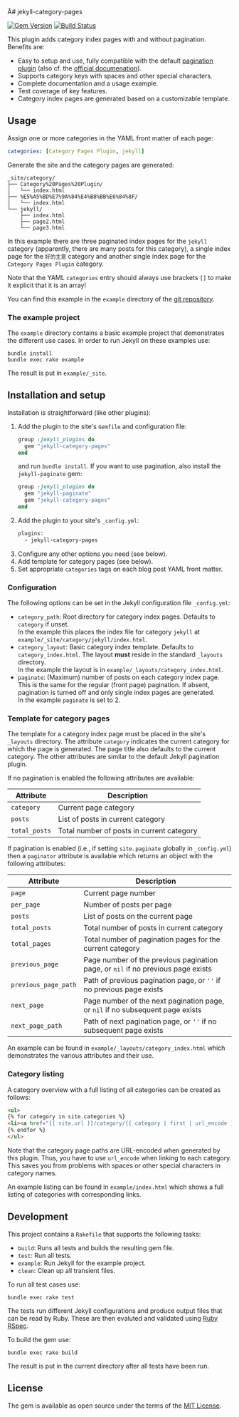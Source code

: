 Â# jekyll-category-pages

[![Gem Version](https://img.shields.io/gem/v/jekyll-category-pages.svg)](https://rubygems.org/gems/jekyll-category-pages)
[![Build Status](https://travis-ci.org/field-theory/jekyll-category-pages.png?branch=master)](https://travis-ci.org/field-theory/jekyll-category-pages)

This plugin adds category index pages with and without pagination.  
Benefits are:
* Easy to setup and use, fully compatible with the default [pagination
    plugin](https://github.com/jekyll/jekyll-paginate) (also cf. the
    [official documenation](https://jekyllrb.com/docs/pagination/)).
* Supports category keys with spaces and other special characters.
* Complete documentation and a usage example.
* Test coverage of key features.
* Category index pages are generated based on a customizable template.

## Usage

Assign one or more categories in the YAML front matter of each page:
```yaml
categories: [Category Pages Plugin, jekyll]
```
Generate the site and the category pages are generated:
```
_site/category/
├── Category%20Pages%20Plugin/
│   └── index.html
├── %E5%A5%BD%E7%9A%84%E4%B8%BB%E6%84%8F/
│   └── index.html
└── jekyll/
    ├── index.html
    ├── page2.html
    └── page3.html
```
In this example there are three paginated index pages for the `jekyll`
category (apparently, there are many posts for this category), a
single index page for the `好的主意` category and another single index
page for the `Category Pages Plugin` category.

Note that the YAML `categories` entry should always use brackets `[]`
to make it explicit that it is an array!

You can find this example in the `example` directory of the [git
repository](https://github.com/field-theory/jekyll-category-pages).

### The example project

The `example` directory contains a basic example project that
demonstrates the different use cases. In order to run Jekyll on these
examples use:
```shell
bundle install
bundle exec rake example
```
The result is put in `example/_site`.

## Installation and setup

Installation is straightforward (like other plugins):
1. Add the plugin to the site's `Gemfile` and configuration file:
    ```ruby
    group :jekyll_plugins do
      gem "jekyll-category-pages"
    end
    ```
    and run `bundle install`. If you want to use pagination, also
    install the `jekyll-paginate` gem:
    ```ruby
    group :jekyll_plugins do
      gem "jekyll-paginate"
      gem "jekyll-category-pages"
    end
    ```
2. Add the plugin to your site's `_config.yml`:
    ```ruby
    plugins:
      - jekyll-category-pages
    ```
3. Configure any other options you need (see below).
4. Add template for category pages (see below).
5. Set appropriate `categories` tags on each blog post YAML front
   matter.

### Configuration

The following options can be set in the Jekyll configuration file
`_config.yml`:
* `category_path`: Root directory for category index pages. Defaults
    to `category` if unset.  
    In the example this places the index file for category `jekyll` at
    `example/_site/category/jekyll/index.html`.
* `category_layout`: Basic category index template. Defaults to
    `category_index.html`. The layout **must** reside in the standard
    `_layouts` directory.  
    In the example the layout is in
    `example/_layouts/category_index.html`.
* `paginate`: (Maximum) number of posts on each category index
    page. This is the same for the regular (front page) pagination. If
    absent, pagination is turned off and only single index pages are
    generated.  
    In the example `paginate` is set to 2.

### Template for category pages

The template for a category index page must be placed in the site's
`_layouts` directory. The attribute `category` indicates the current
category for which the page is generated. The page title also defaults
to the current category. The other attributes are similar to the
default Jekyll pagination plugin.

If no pagination is enabled the following attributes are available:

| Attribute     | Description                               |
| ------------- | ----------------------------------------- |
| `category`    | Current page category                     |
| `posts`       | List of posts in current category         |
| `total_posts` | Total number of posts in current category |

If pagination is enabled (i.e., if setting `site.paginate` globally in
`_config.yml`) then a `paginator` attribute is available which returns
an object with the following attributes:

| Attribute            | Description                                                                      |
| -------------------- | -------------------------------------------------------------------------------- |
| `page`               | Current page number                                                              |
| `per_page`           | Number of posts per page                                                         |
| `posts`              | List of posts on the current page                                                |
| `total_posts`        | Total number of posts in current category                                        |
| `total_pages`        | Total number of pagination pages for the current category                        |
| `previous_page`      | Page number of the previous pagination page, or `nil` if no previous page exists |
| `previous_page_path` | Path of previous pagination page, or `''` if no previous page exists             |
| `next_page`          | Page number of the next pagination page, or `nil` if no subsequent page exists   |
| `next_page_path`     | Path of next pagination page, or `''` if no subsequent page exists               |

An example can be found in `example/_layouts/category_index.html`
which demonstrates the various attributes and their use.

### Category listing

A category overview with a full listing of all categories can be
created as follows:
```html
<ul>
{% for category in site.categories %}
<li><a href="{{ site.url }}/category/{{ category | first | url_encode }}/index.html">{{ category | first }}</a></li>
{% endfor %}
</ul>
```
Note that the category page paths are URL-encoded when generated by
this plugin. Thus, you have to use `url_encode` when linking to each
category. This saves you from problems with spaces or other special
characters in category names.

An example listing can be found in `example/index.html` which
shows a full listing of categories with corresponding links.

## Development

This project contains a `Rakefile` that supports the following
tasks:
* `build`: Runs all tests and builds the resulting gem file.
* `test`: Run all tests.
* `example`: Run Jekyll for the example project.
* `clean`: Clean up all transient files.

To run all test cases use:
```shell
bundle exec rake test
```
The tests run different Jekyll configurations and produce output files
that can be read by Ruby. These are then evaluted and validated using
[Ruby RSpec](http://rspec.info).

To build the gem use:
```shell
bundle exec rake build
```
The result is put in the current directory after all tests have been
run.

## License

The gem is available as open source under the terms of the [MIT
License](https://github.com/field-theory/jekyll-category-pages/blob/master/LICENSE).
